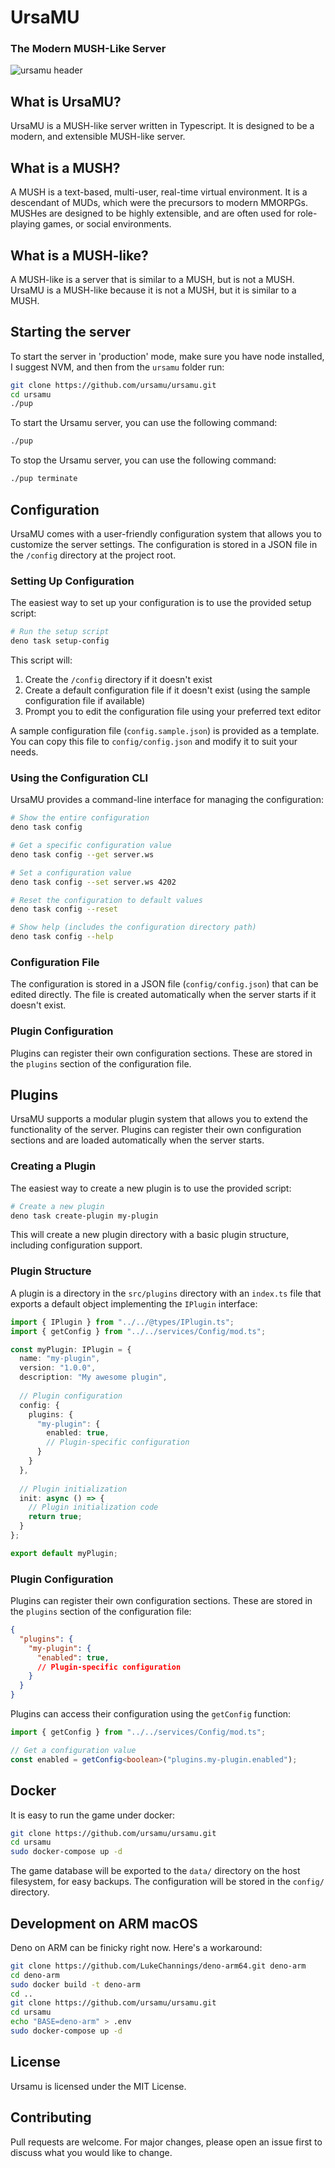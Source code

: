 # UrsaMU

### The Modern MUSH-Like Server

![ursamu header](ursamu_github_banner.png)

## What is UrsaMU?

UrsaMU is a MUSH-like server written in Typescript. It is designed to be a modern, and extensible MUSH-like server.

## What is a MUSH?

A MUSH is a text-based, multi-user, real-time virtual environment. It is a descendant of MUDs, which were the precursors to modern MMORPGs. MUSHes are designed to be highly extensible, and are often used for role-playing games, or social environments.

## What is a MUSH-like?

A MUSH-like is a server that is similar to a MUSH, but is not a MUSH. UrsaMU is a MUSH-like because it is not a MUSH, but it is similar to a MUSH.

## Starting the server

To start the server in 'production' mode, make sure you have node installed, I suggest NVM, and then from the `ursamu` folder run:

```bash
git clone https://github.com/ursamu/ursamu.git
cd ursamu
./pup
```

To start the Ursamu server, you can use the following command:

```bash
./pup
```

To stop the Ursamu server, you can use the following command:

```bash
./pup terminate
```

## Configuration

UrsaMU comes with a user-friendly configuration system that allows you to customize the server settings. The configuration is stored in a JSON file in the `/config` directory at the project root.

### Setting Up Configuration

The easiest way to set up your configuration is to use the provided setup script:

```bash
# Run the setup script
deno task setup-config
```

This script will:
1. Create the `/config` directory if it doesn't exist
2. Create a default configuration file if it doesn't exist (using the sample configuration file if available)
3. Prompt you to edit the configuration file using your preferred text editor

A sample configuration file (`config.sample.json`) is provided as a template. You can copy this file to `config/config.json` and modify it to suit your needs.

### Using the Configuration CLI

UrsaMU provides a command-line interface for managing the configuration:

```bash
# Show the entire configuration
deno task config

# Get a specific configuration value
deno task config --get server.ws

# Set a configuration value
deno task config --set server.ws 4202

# Reset the configuration to default values
deno task config --reset

# Show help (includes the configuration directory path)
deno task config --help
```

### Configuration File

The configuration is stored in a JSON file (`config/config.json`) that can be edited directly. The file is created automatically when the server starts if it doesn't exist.

### Plugin Configuration

Plugins can register their own configuration sections. These are stored in the `plugins` section of the configuration file.

## Plugins

UrsaMU supports a modular plugin system that allows you to extend the functionality of the server. Plugins can register their own configuration sections and are loaded automatically when the server starts.

### Creating a Plugin

The easiest way to create a new plugin is to use the provided script:

```bash
# Create a new plugin
deno task create-plugin my-plugin
```

This will create a new plugin directory with a basic plugin structure, including configuration support.

### Plugin Structure

A plugin is a directory in the `src/plugins` directory with an `index.ts` file that exports a default object implementing the `IPlugin` interface:

```typescript
import { IPlugin } from "../../@types/IPlugin.ts";
import { getConfig } from "../../services/Config/mod.ts";

const myPlugin: IPlugin = {
  name: "my-plugin",
  version: "1.0.0",
  description: "My awesome plugin",
  
  // Plugin configuration
  config: {
    plugins: {
      "my-plugin": {
        enabled: true,
        // Plugin-specific configuration
      }
    }
  },
  
  // Plugin initialization
  init: async () => {
    // Plugin initialization code
    return true;
  }
};

export default myPlugin;
```

### Plugin Configuration

Plugins can register their own configuration sections. These are stored in the `plugins` section of the configuration file:

```json
{
  "plugins": {
    "my-plugin": {
      "enabled": true,
      // Plugin-specific configuration
    }
  }
}
```

Plugins can access their configuration using the `getConfig` function:

```typescript
import { getConfig } from "../../services/Config/mod.ts";

// Get a configuration value
const enabled = getConfig<boolean>("plugins.my-plugin.enabled");
```

## Docker

It is easy to run the game under docker:

```bash
git clone https://github.com/ursamu/ursamu.git
cd ursamu
sudo docker-compose up -d
```

The game database will be exported to the `data/` directory on the host filesystem, for easy backups. The configuration will be stored in the `config/` directory.

## Development on ARM macOS

Deno on ARM can be finicky right now. Here's a workaround:

```bash
git clone https://github.com/LukeChannings/deno-arm64.git deno-arm
cd deno-arm
sudo docker build -t deno-arm
cd ..
git clone https://github.com/ursamu/ursamu.git
cd ursamu
echo "BASE=deno-arm" > .env
sudo docker-compose up -d
```

## License

Ursamu is licensed under the MIT License.

## Contributing

Pull requests are welcome. For major changes, please open an issue first to discuss what you would like to change.
